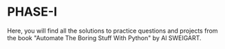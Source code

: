 # PHASE-I
Here, you will find all the solutions to practice questions and projects from the book "Automate The Boring Stuff With Python" by Al SWEIGART.
